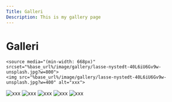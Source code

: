 ```yaml
---
Title: Galleri
Description: This is my gallery page
---
```


Galleri
==========================

<div class="gallery">
<a>
<picture>

    <source media="(min-width: 668px)" srcset="%base_url%/image/gallery/lasse-nystedt-40L6iU6Gv9w-unsplash.jpg?w=800">
    <img src="%base_url%/image/gallery/lasse-nystedt-40L6iU6Gv9w-unsplash.jpg?w=400" alt="xxx">
   
</picture>
</a>
<picture>
    <source media="(min-width: 668px)" srcset="%base_url%/image/gallery/lasse-nystedt-aS4W9mUUloY-unsplash.jpg?w=800">
    <img src="%base_url%/image/gallery/lasse-nystedt-aS4W9mUUloY-unsplash.jpg?w=400" alt="xxx">
</picture>


<picture>
    <source media="(min-width: 668px)" srcset="%base_url%/image/gallery/lasse-nystedt-DiEFqT5FRvU-unsplash.jpg?w=800">
    <img src="%base_url%/image/gallery/lasse-nystedt-DiEFqT5FRvU-unsplash.jpg?w=400" alt="xxx">
</picture>


<picture>
    <source media="(min-width: 668px)" srcset="%base_url%/image/gallery/philipp-pilz-JsOlctJwniY-unsplash.jpg?w=800">
    <img src="%base_url%/image/gallery/philipp-pilz-JsOlctJwniY-unsplash.jpg?w=400" alt="xxx">
</picture>

<picture>
    <source media="(min-width: 668px)" srcset="%base_url%/image/gallery/sasha-matic-yUBJit7IP2c-unsplash.jpg?w=800">
    <img src="%base_url%/image/gallery/sasha-matic-yUBJit7IP2c-unsplash.jpg?w=400" alt="xxx">
</picture>

<picture>
    <source media="(min-width: 668px)" srcset="%base_url%/image/gallery/victor-agestam-ftqL4rQurUk-unsplash.jpg?w=800">
    <img src="%base_url%/image/gallery/victor-agestam-ftqL4rQurUk-unsplash.jpg?w=400" alt="xxx">
</picture>

</div>
